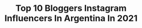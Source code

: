 ---
title: Top 10 Bloggers Instagram Influencers In Argentina In 2021
description: >-
  Find top bloggers Instagram influencers in Argentina in 2021. Most popular hashtags: #lifestyle #style #ootd.
platform: Instagram
hits: 79
text_top: Analyze the most popular Instagram influencers on inBeat.
text_bottom: inBeat holds 79 Instagram influencers like this in Argentina for you to contact.
profiles:
  - username: "soyladyganga"
    fullname: >-
      María José Castro
    bio: >-
      💸 Shopping blogger 🛍 Datos, manualidades ✂️ y limpieza 🧹. Conductora y productora de podcast en @amikascl 🎧. Amanda stan account🐂 Libro📚 acá 👇🏼
    location: "Argentina"
    followers: 111767
    engagement: 498
    commentsToLikes: 0.041785
    id: ck15so177dyp70i19clc63cub
    verified: false
    hashtags: "#comprapyme, #listerine, #urbandecay, #magistralchile"
  - username: "katymenocal"
    fullname: >-
      Katy Menocal
    bio: >-
      Beauty & make up blogger/vlogger💄💋 Pin Up Model 🍒 Mexicanita 🌵 #katyps #katymenocal Visita mi canal de Youtube 👇 Katymenocal@outlook.com
    location: "Argentina"
    followers: 21283
    engagement: 414
    commentsToLikes: 0.033372
    id: ck15radam6y5i0i19amxvv4k3
    verified: false
    hashtags: "#halloweenmakeup, #rockabillymexicano, #mexico, #vintage"
  - username: "allorafashion"
    fullname: >-
      Cecilia
    bio: >-
      Fashion Style Travel blogger |Mom @allorafashionclosetsale 🇦🇷 Based in 🇵🇦 I #alloratravels Collabs:allorafashion77@gmail.com
    location: "Argentina"
    followers: 9914
    engagement: 227
    commentsToLikes: 0.086275
    id: ck0w5nevx4ien0i19aa7jpz1a
    verified: false
    hashtags: "#stylingbyme, #look, #panama, #looks"
  - username: "dequemevisto"
    fullname: >-
      Gonzalo Beceda
    bio: >-
      👕 Fashion Blogger 🤳🏻Dequemevisto@gmail.com 📸 Poneme un desfile, dame un alfajor y soy feliz.
    location: "Argentina"
    followers: 17411
    engagement: 362
    commentsToLikes: 0.045339
    id: ck5cf01zzm21a0i11hgc251an
    verified: false
    hashtags: "#gayargentina, #tbt, #fashionstyle, #instafashion"
  - username: "sohotsomealex"
    fullname: >-
      ALEXA CAROLINA
    bio: >-
      RARA!🙋🏼 Content Creator, Movie Geek, Fashion Blogger, Writer & Producer @ So Hot, So Me + @lunaenpiscispa 🔥+ TV Host @jeloutvn⚡️ CURSOS/THE CLASSES👇🏽
    location: "Argentina"
    followers: 322037
    engagement: 196
    commentsToLikes: 0.010548
    id: ck5cenorclckt0i11vq1a1z03
    verified: true
    hashtags: "#mifamiliacocinapritty, #comprometiendoalmanpu, #tbt"
  - username: "kikidaniela"
    fullname: >-
      Ericka Daniela
    bio: >-
      La belleza empieza en el interior y se refleja en el exterior✨ - Blogger- - Brand Ambassador- Health - Beauty-Fashion
    location: "Argentina"
    followers: 12151
    engagement: 387
    commentsToLikes: 0.015453
    id: ck5zwzx4172rh0i14n4sm69fp
    verified: false
    hashtags: "#margarita, #delivery, #enjoy, #selfieman"
  - username: "familiasinfronteras"
    fullname: >-
      🅂🄸🄽 🄵🅁🄾🄽🅃🄴🅁🄰🅂 🄵🄰🄼🄸🄻🅈 🅃🅁🄰🅅🄴🄻
    bio: >-
      🌎 VIVIR Y CRIAR VIAJANDO #travelfamily 🇨🇱 Geraldine 🇦🇷 Mariano + 🧑🏼🧒🏼 👧🏼 👶🏼 📸Content creators 🎬 Travel bloggers 💌 contacto@sinfronterasfamily.com
    location: "Argentina"
    followers: 43444
    engagement: 188
    commentsToLikes: 0.054777
    id: ck9wfuypjqlsg0j786hv9x21n
    verified: false
    hashtags: "#fulltimetravelwithkids, #fulltimetravelfamily, #familiaviajera, #travelreels"
  - username: "gabrielahernandez.mua"
    fullname: >-
      Gabriela Hernández
    bio: >-
      ＭＡＫＥＵＰ ＡＲＴＩＳＴ ✨ ESPECIALISTA EN NOVIAS MAKEUP BLOGGER MICROBLADING EXPERT CEO @gabyhernandezestudio GUADALAJARA 🇲🇽
    location: "Argentina"
    followers: 24052
    engagement: 282
    commentsToLikes: 0.030588
    id: ck9h9uah69zkd0j787wpi4x8q
    verified: false
    hashtags: "#makeupartist, #inspo, #momlife, #love"
  - username: "yoanadon"
    fullname: >-
      YOANA DON ⚡️Miss | Model
    bio: >-
      • Beauty & Fashion Blogger 🎬 • Modelo - Miss Mundo Argentina ‘14 • Abogada. Escribana. Periodista • Viajera 🤍✈️
    location: "Argentina"
    followers: 25162
    engagement: 165
    commentsToLikes: 0.174089
    id: ck5hcfk6ghtdd0i11gw7yhu54
    verified: false
    hashtags: "#muebles, #rosario, #valenzianamuebles, #alberdi"
  - username: "elroperooff"
    fullname: >-
      El Ropero Off - Blog de Moda
    bio: >-
      LULI Rosario 📝Comunicadora Social 📲 Moda para todos los cuerpos 💻#Blogger 🔺#CuloYCadera 🧥#UnaPrendaMásLooks ✨#SiempreTriunfando
    location: "Argentina"
    followers: 59950
    engagement: 87
    commentsToLikes: 0.054999
    id: ck5zltc0ulchc0i145qqnri2o
    verified: false
    hashtags: "#niveasiemprejuntoavos, #datazo, #cabifyrosario, #stylenotsize"
---
